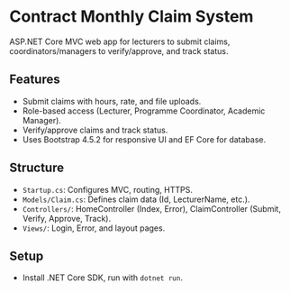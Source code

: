 # Contract Monthly Claim System
ASP.NET Core MVC web app for lecturers to submit claims, coordinators/managers to verify/approve, and track status.

## Features
- Submit claims with hours, rate, and file uploads.
- Role-based access (Lecturer, Programme Coordinator, Academic Manager).
- Verify/approve claims and track status.
- Uses Bootstrap 4.5.2 for responsive UI and EF Core for database.

## Structure
- `Startup.cs`: Configures MVC, routing, HTTPS.
- `Models/Claim.cs`: Defines claim data (Id, LecturerName, etc.).
- `Controllers/`: HomeController (Index, Error), ClaimController (Submit, Verify, Approve, Track).
- `Views/`: Login, Error, and layout pages.

## Setup
- Install .NET Core SDK, run with `dotnet run`.
